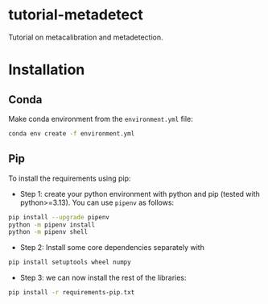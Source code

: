 # tutorial-metadetect

Tutorial on metacalibration and metadetection.


# Installation

## Conda
Make conda environment from the `environment.yml` file:
```bash
conda env create -f environment.yml
```

## Pip
To install the requirements using pip:
- Step 1: create your python environment with python and pip (tested with python>=3.13). You can use `pipenv` as follows:
```bash
pip install --upgrade pipenv
python -m pipenv install
python -m pipenv shell
```
- Step 2: Install some core dependencies separately with
```bash
pip install setuptools wheel numpy
```
- Step 3: we can now install the rest of the libraries:
```bash
pip install -r requirements-pip.txt
```
